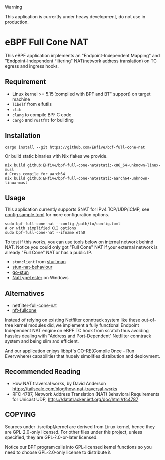 > [!WARNING]
> This application is currently under heavy development, do not use in production.

# eBPF Full Cone NAT

This eBPF application implements an "Endpoint-Independent Mapping" and "Endpoint-Independent Filtering" NAT(network address translation) on TC egress and ingress hooks.

## Requirement

-   Linux kernel >= 5.15 (compiled with BPF and BTF support) on target machine
-   `libelf` from elfutils
-   `zlib`
-   `clang` to compile BPF C code
-   `cargo` and `rustfmt` for building

## Installation

```shell
cargo install --git https://github.com/EHfive/bpf-full-cone-nat
```

Or build static binaries with Nix flakes we provide.

```shell
nix build github:EHfive/bpf-full-cone-nat#static-x86_64-unknown-linux-musl
# Cross compile for aarch64
nix build github:EHfive/bpf-full-cone-nat#static-aarch64-unknown-linux-musl
```

## Usage

This application currently supports SNAT for IPv4 TCP/UDP/ICMP, see [config.sample.toml](./config.sample.toml) for more configuration options.

```shell
sudo bpf-full-cone-nat --config /path/to/config.toml
# or with simplified CLI options
sudo bpf-full-cone-nat --ifname eth0
```

To test if this works, you can use tools below on internal network behind NAT. Notice you could only got "Full Cone" NAT if your external network is already "Full Cone" NAT or has a public IP.

-   `stunclient` from [stuntman](https://github.com/jselbie/stunserver)
-   [stun-nat-behaviour](https://github.com/pion/stun/tree/master/cmd/stun-nat-behaviour)
-   [go-stun](https://github.com/ccding/go-stun)
-   [NatTypeTester](https://github.com/HMBSbige/NatTypeTester) on Windows

## Alternatives

-   [netfilter-full-cone-nat](https://github.com/Chion82/netfilter-full-cone-nat)
-   [nft-fullcone](https://github.com/fullcone-nat-nftables)

Instead of relying on existing Netfilter conntrack system like these out-of-tree kernel modules did, we implement a fully functional Endpoint Independent NAT engine on eBPF TC hook from scratch thus avoiding hassles dealing with "Address and Port-Dependent" Netfilter conntrack system and being slim and efficient.

And our application enjoys libbpf's CO-RE(Compile Once – Run Everywhere) capabilities that hugely simplifies distribution and deployment.

## Recommended Reading

-   How NAT traversal works, by David Anderson <https://tailscale.com/blog/how-nat-traversal-works>
-   RFC 4787, Network Address Translation (NAT) Behavioral Requirements for Unicast UDP, <https://datatracker.ietf.org/doc/html/rfc4787>

## COPYING

Sources under ./src/bpf/kernel are derived from Linux kernel, hence they are GPL-2.0-only licensed.
For other files under this project, unless specified, they are GPL-2.0-or-later licensed.

Notice our BPF program calls into GPL-licensed kernel functions so you need to choose GPL-2.0-only license to distribute it.
